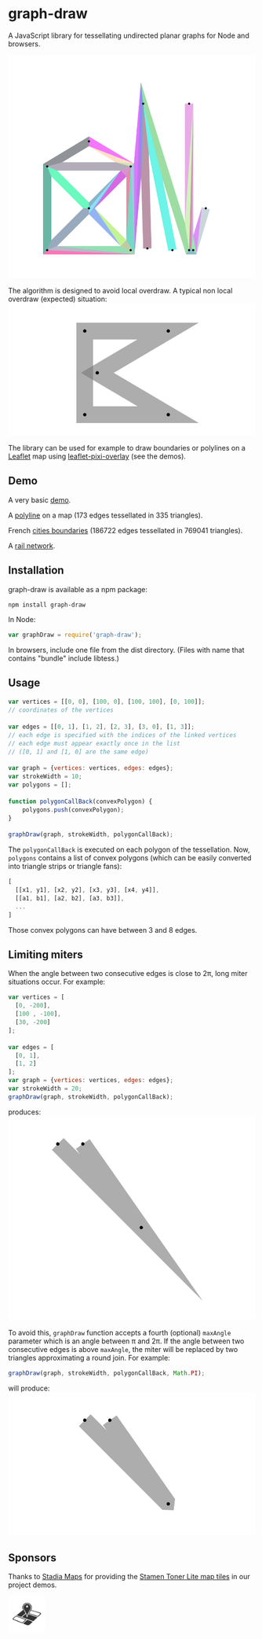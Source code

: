 graph-draw
==========

A JavaScript library for tessellating undirected planar graphs for Node and browsers.

[![screenshot](/docs/img/intro.png)](https://manubb.github.io/graph-draw/basic-demo.html)

The algorithm is designed to avoid local overdraw. A typical non local overdraw (expected) situation:
[![overdraw](/docs/img/overdraw.png)](https://manubb.github.io/graph-draw/overdraw.html)

The library can be used for example to draw boundaries or polylines on a [Leaflet](http://leafletjs.com) map using [leaflet-pixi-overlay](https://www.npmjs.com/package/leaflet-pixi-overlay) (see the demos).
## Demo

A very basic [demo](https://manubb.github.io/graph-draw/basic-demo.html).

A [polyline](https://manubb.github.io/graph-draw/polyline.html) on a map (173 edges tessellated in 335 triangles).

French [cities boundaries](https://manubb.github.io/graph-draw/city-mesh.html) (186722 edges tessellated in 769041 triangles).

A [rail network](https://manubb.github.io/graph-draw/railways.html).

## Installation
graph-draw is available as a npm package:
```
npm install graph-draw
```
In Node:
```js
var graphDraw = require('graph-draw');
```

In browsers, include one file from the dist directory. (Files with name that contains "bundle" include libtess.)

## Usage
```js
var vertices = [[0, 0], [100, 0], [100, 100], [0, 100]];
// coordinates of the vertices

var edges = [[0, 1], [1, 2], [2, 3], [3, 0], [1, 3]];
// each edge is specified with the indices of the linked vertices
// each edge must appear exactly once in the list
// ([0, 1] and [1, 0] are the same edge)

var graph = {vertices: vertices, edges: edges};
var strokeWidth = 10;
var polygons = [];

function polygonCallBack(convexPolygon) {
	polygons.push(convexPolygon);
}

graphDraw(graph, strokeWidth, polygonCallBack);
```
The `polygonCallBack` is executed on each polygon of the tessellation. Now, `polygons` contains a list of convex polygons (which can be easily converted into triangle strips or triangle fans):

```js
[
  [[x1, y1], [x2, y2], [x3, y3], [x4, y4]],
  [[a1, b1], [a2, b2], [a3, b3]],
  ...
]
```

Those convex polygons can have between 3 and 8 edges.

## Limiting miters
When the angle between two consecutive edges is close to 2&pi;, long miter situations occur. For example:

```js
var vertices = [
  [0, -200],
  [100 , -100],
  [30, -200]
];

var edges = [
  [0, 1],
  [1, 2]
];
var graph = {vertices: vertices, edges: edges};
var strokeWidth = 20;
graphDraw(graph, strokeWidth, polygonCallBack);
```
produces:
![miter](/docs/img/miter.png)

To avoid this, `graphDraw` function accepts a fourth (optional) `maxAngle` parameter which is an angle between &pi; and 2&pi;. If the angle between two consecutive edges is above `maxAngle`, the miter will be replaced by two triangles approximating a round join. For example:

```js
graphDraw(graph, strokeWidth, polygonCallBack, Math.PI);
```
will produce:
![round](/docs/img/round.png)

## Sponsors

Thanks to [Stadia Maps](https://stadiamaps.com/) for providing the [Stamen Toner Lite map tiles](https://docs.stadiamaps.com/map-styles/stamen-toner/#lite-variant) in our project demos.

<div style="align: center;max-width: 15%;">
  <a href="https://stadiamaps.com/" target="_blank"><img src="/docs/img/stadia-logo.svg"></a>
</div>
